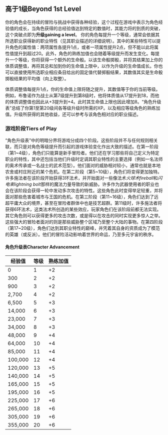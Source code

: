 ## 高于1级Beyond 1st  Level

​    你的角色会在持续的冒险与挑战中获得各种经验，这个过程在游戏中表示为角色经验值的成长，当角色获得的总经验值达到特定的数值时，其能力将的到质的突破，这个突破点即为**升级gaining a level**。
​     你的角色每提升一个等级，通常会依据其所选职业获得新的职业特性（见其职业描述的详细说明）。其中的某些特性可以提升角色的属性值：两项属性各提升1点，或者一项属性提升2点，但不能以此将属性值提升到超过20。此外，角色的熟练加值也会随着等级提升而发生变化。
​    每提升一个等级，你将获得一个额外的生命骰。以该生命骰掷骰，并将其结果加上你的体质调整值，再将其总和加到你的生命值上限中，以作为升级的生命值成长。你也可以直接使用所选职业相应条目给出的固定值代替掷骰结果，其数值其实是生命骰掷骰结果的平均值（向上取整）。

​     体质调整值每提升1点，你的生命值上限将随之提升，其数值等于你的当前等级。例如，布鲁诺作为战士从第7级提升到第8级时，他将体质值从17提升到18，而他的体质调整值也因此从+3提升到+4。此时其生命值上限也因此增加8。
​     “角色升级表”总结了你第1至第20级间各等级升级时所需的XP。以及相应等级角色的熟练加值。升级所获得的其他收益，还可以参考与该角色相对应的职业描述。



### 游戏阶段Tiers of Play

​    “角色升级表”中的明暗分界将游戏分成四个阶段。这些阶段并不与任何规则相关联，而只是对角色等级提升而引起的游戏体验变化作出大致的描述。
​    在第一阶段（第1~4级），角色们只能算是新手冒险者。他们还在学习那些将自己定义为特定职业的特性，其中还包括当他们升级时定调其职业特性的主要选择（例如一名法师的奥术传承或一名战士的武术范型）。他们面对的威胁相对较小，通常也就是本地农舍或村庄附近的某个危机。
​    在第二阶段（第5~10级），角色们将变得更加独特。许多施法者在该阶段开始获得3环法术，并开始面对一些像法术*火球术fireball*和*闪电束lightning  bolt*那样的魔法力量导致的新威胁。许多作为武器使用者的职业也会在该阶段会获得一轮中发动多次攻击的特性。这些角色此时变得举足轻重，并将面对那些危害着城市与王国的危机。
​    在第三阶段（第11~16级），角色们达到了远超平庸大众的境界，甚至在冒险者群体中也是技艺超群。第11级时，许多施法者将获得6环法术，这类法术所创造的某些效应，玩家角色们在该阶段前都无法实现。其它角色则可以获得更多的攻击次数，或是得以在攻击的同时实现更多惊人之举。这些强大的冒险者面对的则是那些威胁整个区域乃至整个大陆的事物。
​    在第四阶段（第17~20级），角色们达到其职业特性的巅峰，并凭着其自身的资质成为了模范的英雄（或反派）。他们的冒险活动影响着世界的命运，乃至多元宇宙的秩序。



#### 角色升级表Character Advancement

| **经验值** | **等级** | **熟练加值** |
| ---------- | -------- | ------------ |
| 0          | 1        | +2           |
| 300        | 2        | +2           |
| 900        | 3        | +2           |
| 2,700      | 4        | +2           |
| 6,500      | 5        | +3           |
| 14,000     | 6        | +3           |
| 23,000     | 7        | +3           |
| 34,000     | 8        | +3           |
| 48,000     | 9        | +4           |
| 64,000     | 10       | +4           |
| 85,000     | 11       | +4           |
| 100,000    | 12       | +4           |
| 120,000    | 13       | +5           |
| 140,000    | 14       | +5           |
| 165,000    | 15       | +5           |
| 195,000    | 16       | +5           |
| 225,000    | 17       | +6           |
| 265,000    | 18       | +6           |
| 305,000    | 19       | +6           |
| 355,000    | 20       | +6           |

 